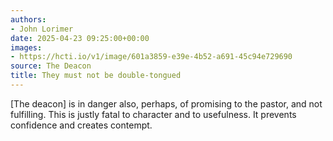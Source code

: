 ```yaml
---
authors:
- John Lorimer
date: 2025-04-23 09:25:00+00:00
images:
- https://hcti.io/v1/image/601a3859-e39e-4b52-a691-45c94e729690
source: The Deacon
title: They must not be double-tongued
---
```


\[The deacon] is in danger also, perhaps, of promising to the pastor, and not fulfilling. This is justly fatal to character and to usefulness. It prevents confidence and creates contempt.
